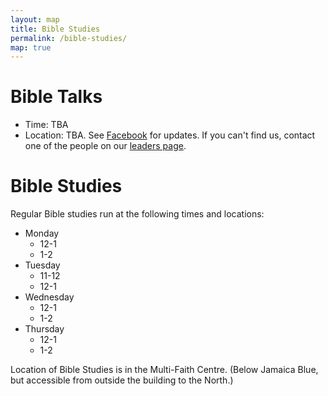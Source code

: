 ```yaml
---
layout: map
title: Bible Studies
permalink: /bible-studies/
map: true
---
```


# Bible Talks
- Time: TBA
- Location: TBA. See [Facebook](https://www.facebook.com/groups/cbmcampbelltown/) for updates. If you can't find us, contact one of the people on our [leaders page](/leaders/).

# Bible Studies
Regular Bible studies run at the following times and locations:

- Monday
    - 12-1
    - 1-2
- Tuesday
    - 11-12
    - 12-1
- Wednesday
    - 12-1
    - 1-2
- Thursday
    - 12-1
    - 1-2

Location of Bible Studies is in the Multi-Faith Centre.
(Below Jamaica Blue, but accessible from outside the building to the North.)
